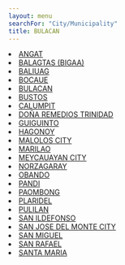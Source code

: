 ```yaml
---
layout: menu
searchFor: "City/Municipality"
title: BULACAN
---
```

<li><a class="oID" href="{{site.url}}/citymuni/1401.html" value="BULACAN, ANGAT" rel="external">ANGAT</a></li><li><a class="oID" href="{{site.url}}/citymuni/1402.html" value="BULACAN, BALAGTAS (BIGAA)" rel="external">BALAGTAS (BIGAA)</a></li><li><a class="oID" href="{{site.url}}/citymuni/1403.html" value="BULACAN, BALIUAG" rel="external">BALIUAG</a></li><li><a class="oID" href="{{site.url}}/citymuni/1404.html" value="BULACAN, BOCAUE" rel="external">BOCAUE</a></li><li><a class="oID" href="{{site.url}}/citymuni/1405.html" value="BULACAN, BULACAN" rel="external">BULACAN</a></li><li><a class="oID" href="{{site.url}}/citymuni/1406.html" value="BULACAN, BUSTOS" rel="external">BUSTOS</a></li><li><a class="oID" href="{{site.url}}/citymuni/1407.html" value="BULACAN, CALUMPIT" rel="external">CALUMPIT</a></li><li><a class="oID" href="{{site.url}}/citymuni/1424.html" value="BULACAN, DO&Ntilde;A REMEDIOS TRINIDAD" rel="external">DO&Ntilde;A REMEDIOS TRINIDAD</a></li><li><a class="oID" href="{{site.url}}/citymuni/1408.html" value="BULACAN, GUIGUINTO" rel="external">GUIGUINTO</a></li><li><a class="oID" href="{{site.url}}/citymuni/1409.html" value="BULACAN, HAGONOY" rel="external">HAGONOY</a></li><li><a class="oID" href="{{site.url}}/citymuni/1410.html" value="BULACAN, MALOLOS CITY" rel="external">MALOLOS CITY</a></li><li><a class="oID" href="{{site.url}}/citymuni/1411.html" value="BULACAN, MARILAO" rel="external">MARILAO</a></li><li><a class="oID" href="{{site.url}}/citymuni/1412.html" value="BULACAN, MEYCAUAYAN CITY" rel="external">MEYCAUAYAN CITY</a></li><li><a class="oID" href="{{site.url}}/citymuni/1413.html" value="BULACAN, NORZAGARAY" rel="external">NORZAGARAY</a></li><li><a class="oID" href="{{site.url}}/citymuni/1414.html" value="BULACAN, OBANDO" rel="external">OBANDO</a></li><li><a class="oID" href="{{site.url}}/citymuni/1415.html" value="BULACAN, PANDI" rel="external">PANDI</a></li><li><a class="oID" href="{{site.url}}/citymuni/1416.html" value="BULACAN, PAOMBONG" rel="external">PAOMBONG</a></li><li><a class="oID" href="{{site.url}}/citymuni/1417.html" value="BULACAN, PLARIDEL" rel="external">PLARIDEL</a></li><li><a class="oID" href="{{site.url}}/citymuni/1418.html" value="BULACAN, PULILAN" rel="external">PULILAN</a></li><li><a class="oID" href="{{site.url}}/citymuni/1419.html" value="BULACAN, SAN ILDEFONSO" rel="external">SAN ILDEFONSO</a></li><li><a class="oID" href="{{site.url}}/citymuni/1420.html" value="BULACAN, SAN JOSE DEL MONTE CITY" rel="external">SAN JOSE DEL MONTE CITY</a></li><li><a class="oID" href="{{site.url}}/citymuni/1421.html" value="BULACAN, SAN MIGUEL" rel="external">SAN MIGUEL</a></li><li><a class="oID" href="{{site.url}}/citymuni/1422.html" value="BULACAN, SAN RAFAEL" rel="external">SAN RAFAEL</a></li><li><a class="oID" href="{{site.url}}/citymuni/1423.html" value="BULACAN, SANTA MARIA" rel="external">SANTA MARIA</a></li>